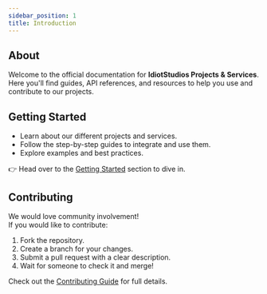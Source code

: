 ```yaml
---
sidebar_position: 1
title: Introduction
---
```


## About

Welcome to the official documentation for **IdiotStudios Projects & Services**.  
Here you'll find guides, API references, and resources to help you use and contribute to our projects.

## Getting Started

- Learn about our different projects and services.  
- Follow the step-by-step guides to integrate and use them.  
- Explore examples and best practices.  

👉 Head over to the [Getting Started](/getting-started) section to dive in.  

## Contributing

We would love community involvement!  
If you would like to contribute:  

1. Fork the repository.  
2. Create a branch for your changes.  
3. Submit a pull request with a clear description.
4. Wait for someone to check it and merge!

Check out the [Contributing Guide](/contributing) for full details.

